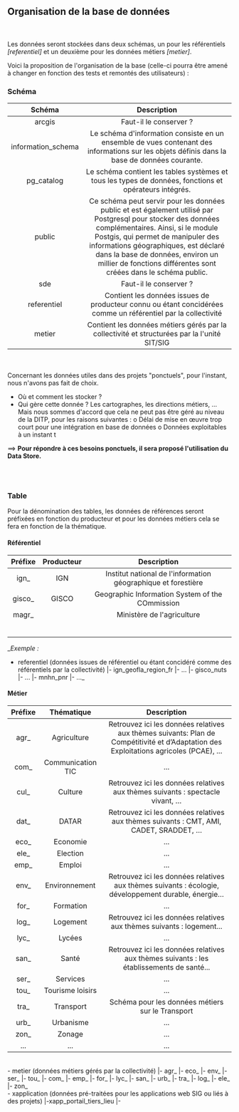 ## Organisation de la base de données

<br><br>
Les données seront stockées dans deux schémas, un pour les référentiels _[referentiel]_ et un deuxième pour les données métiers _[metier]_.

Voici la proposition de l'organisation de la base (celle-ci pourra être amené à changer en fonction des tests et remontés des utilisateurs) :

### Schéma

| Schéma | Description |
| :--: | :--: |
| arcgis | Faut-il le conserver ? |
| information_schema | Le schéma d'information consiste en un ensemble de vues contenant des informations sur les objets définis dans la base de données courante. |
| pg_catalog | Le schéma contient les tables systèmes et tous les types de données, fonctions et opérateurs intégrés. |
| public | Ce schéma peut servir pour les données public et est également utilisé par Postgresql pour stocker des données complémentaires. Ainsi, si le module Postgis, qui permet de manipuler des informations géographiques, est déclaré dans la base de données, environ un millier de fonctions différentes sont créées dans le schéma public.  |
| sde | Faut-il le conserver ? |
| referentiel | Contient les données issues de producteur connu ou étant concidérées comme un  référentiel par la collectivité |
| metier | Contient les données métiers gérés par la collectivité et structurées par la l'unité SIT/SIG |


<br><br>
Concernant les données utiles dans des projets "ponctuels", pour l'instant, nous n'avons pas fait de choix. 
* Où et comment les stocker ?
* Qui gère cette donnée ? Les cartographes, les directions métiers, … 
Mais nous sommes d'accord que cela ne peut pas être géré au niveau de la DITP, pour les raisons suivantes :
o Délai de mise en œuvre trop court pour une intégration en base de données
o Données exploitables à un instant t

==> **Pour répondre à ces besoins ponctuels, il sera proposé l'utilisation du Data Store.**

<br><br>
### Table

Pour la dénomination des tables, les données de références seront préfixées en fonction du producteur et pour les données métiers cela se fera en fonction de la thématique.

#### Référentiel

| Préfixe | Producteur | Description |
| :--: | :--: | :--: |
| ign_ | IGN | Institut national de l'information géographique et forestière |
| gisco_ | GISCO | Geographic Information System of the COmmission |
| magr_ |  | Ministère de l'agriculture |
|  |  |  |
|  |  |  |
|  |  |  |
|  |  |  |
|  |  |  |
|  |  |  |

_*Exemple :*
- referentiel (données issues de référentiel ou étant concidéré comme des référentiels par la collectivité)
	|- ign_geofla_region_fr
	|- ...
	|- gisco_nuts
	|- ...
	|- mnhn_pnr
	|- ..._


#### Métier

| Préfixe | Thématique | Description |
| :--: | :--: | :--: |
| agr_ | Agriculture | Retrouvez ici les données relatives aux thèmes suivants: Plan de Compétitivité et d’Adaptation des Exploitations agricoles (PCAE), ...  |
| com_ | Communication TIC | ... |
| cul_ | Culture | Retrouvez ici les données relatives aux thèmes suivants :  spectacle vivant, … |
| dat_ | DATAR | Retrouvez ici les données relatives aux thèmes suivants :  CMT, AMI, CADET, SRADDET, … |
| eco_ | Economie | ... |
| ele_ | Election | ... |
| emp_ | Emploi | ... |
| env_ | Environnement | Retrouvez ici les données relatives aux thèmes suivants : écologie, développement durable, énergie… |
| for_ | Formation | ... |
| log_ | Logement | Retrouvez ici les données relatives aux thèmes suivants :  logement... |
| lyc_ | Lycées | ... |
| san_ | Santé | Retrouvez ici les données relatives aux thèmes suivants : les établissements de santé... |
| ser_ | Services | ... |
| tou_ | Tourisme loisirs | ... |
| tra_ | Transport | Schéma pour les données métiers sur le Transport |
| urb_ | Urbanisme | ... |
| zon_ | Zonage | ... |
| ... | ... | ... |



<br>
- metier (données métiers gérés par la collectivité)
	|- agr_ 
	|- eco_
	|- env_
	|- ser_
	|- tou_
	|- com_
	|- emp_
	|- for_
	|- lyc_
	|- san_
	|- urb_
	|- tra_
	|- log_
	|- ele_
	|- zon_

 <br>
- xapplication (données pré-traitées pour les applications web SIG ou liés à des projets)
	|-xapp_portail_tiers_lieu
	|-



